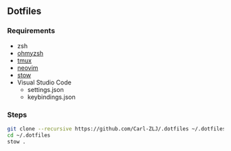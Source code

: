 ## Dotfiles

### Requirements

- zsh 
- [ohmyzsh](https://github.com/ohmyzsh/ohmyzsh)
- [tmux](https://github.com/tmux/tmux)
- [neovim](https://github.com/neovim/neovim)
- [stow](https://github.com/aspiers/stow)
- Visual Studio Code
    - settings.json
    - keybindings.json


### Steps

```bash
git clone --recursive https://github.com/Carl-ZLJ/.dotfiles ~/.dotfiles
cd ~/.dotfiles
stow .
```
